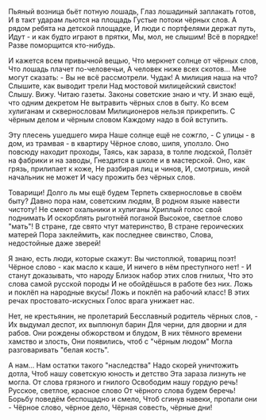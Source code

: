 Пьяный возница бьёт потную лошадь,
Глаз лошадиный заплакать готов,
И в такт ударам льются на площадь
Густые потоки чёрных слов.
А рядом ребята на детской площадке,
И люди с портфелями держат путь,
Идут - и как будто играют в прятки,
Мы, мол, не слышим! Всё в порядке!
Разве поморщится кто-нибудь.

И кажется всем привычной вещью,
Что меркнет солнце от чёрных слов,
Что лошадь плачет по-человечьи,
А человек ниже всех скотов...
Мне могут сказать: - Вы не всё рассмотрели.
Чудак! А милиция наша на что?
Слышите, как выводит трели
Над мостовой милицейский свисток!
Слышу. Вижу. Читаю газеты.
Законы советские знаю и чту.
И знаю ещё, что одним декретом
Не вытравить чёрных слов в быту.
Ко всем хулиганам и сквернословам
Милиционеров нельзя прикрепить.
С чёрным делом и чёрным словом
Каждому надо в бой вступить.

Эту плесень ушедшего мира
Наше солнце ещё не сожгло, -
С улицы - в дом, из трамвая - в квартиру
Чёрное слово, шипя, уползло.
Оно повсюду находит проходы,
Таясь, как зараза, в толпе людской,
Ползёт на фабрики и на заводы,
Гнездится в школе и в мастерской.
Оно, как грязь, прилипает к коже,
Не разбирая лиц и чинов,
И, смотришь, иной начальник не может
И часу прожить без чёрных слов.

Товарищи! Долго ль мы ещё будем
Терпеть сквернословье в своём быту?
Давно пора нам, советским людям,
В родном языке навести чистоту!
Не смеют охальники и хулиганы
Хриплый голос свой поднимать
И оскорблять рыготнёй поганой
Высокое, светлое слово "мать"!
В стране, где свято чтут материнство,
В стране героических матерей
Пора заклеймить, как последнее свинство,
Слова, недостойные даже зверей!

Я знаю, есть люди, которые скажут:
Вы чистоплюй, товарищ поэт!
Чёрное слово - как масло к каше,
И ничего в нём преступного нет! -
И станут доказывать, что народу
Близок набор этих слов гнилых,
Что это слова самой русской породы
И не обойдёшься в работе без них.
Ложь и поклёп на народные вкусы!
Ложь и поклёп на рабочий класс!
В этих речах простовато-искусных
Голос врага унижает нас.

Нет, не крестьянин, не пролетарий
Бесславный родитель чёрных слов, -
Их выдумал деспот, их выплюнул барин
Для черни, для дворни и для рабов.
Они рождены обжорством и блудом,
В них тёмного времени хамство и злость,
Они появились, чтоб с "чёрным людом"
Могла разговаривать "белая кость".

А нам... Нам остатки такого "наследства"
Надо скорей уничтожить дотла,
Чтоб нашу советскую юность и детство
Эта зараза лизнуть не могла.
От слова грязного и гнилого
Освободим нашу гордую речь!
Русское, светлое, красное слово
От чёрного слова будем беречь!
Борьбу поведём беспощадно и смело,
Чтоб сгинув навеки, пропали они -
Чёрное слово, чёрное дело,
Чёрная совесть, чёрные дни!